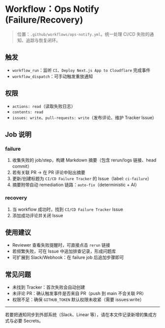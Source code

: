 # Workflow：Ops Notify (Failure/Recovery)

> 位置：`.github/workflows/ops-notify.yml`。统一处理 CI/CD 失败的通知、追踪与恢复闭环。

## 触发
- `workflow_run`：监听 `CI`、`Deploy Next.js App to Cloudflare` 完成事件
- `workflow_dispatch`：可手动触发重放通知

## 权限
- `actions: read`（读取失败日志）
- `contents: read`
- `issues: write`、`pull-requests: write`（发布评论、维护 Tracker Issue）

## Job 说明
### failure
1. 收集失败的 job/step，构建 Markdown 摘要（包含 rerun/logs 链接、head commit）
2. 若有关联 PR → 在 PR 评论中贴出摘要
3. 更新/创建标题为 `CI/CD Failure Tracker` 的 Issue（label: `ci-failure`）
4. 摘要附带自动 remediation 链路：`auto-fix`（deterministic + AI）

### recovery
1. 当 workflow 成功时，找到 `CI/CD Failure Tracker` Issue
2. 添加成功评论并关闭 Issue

## 使用建议
- Reviewer 查看失败提醒时，可直接点击 `rerun` 链接
- 若频繁失败，可在 Issue 中追加排查记录，形成问题库
- 可扩展到 Slack/Webhook：在 failure job 后追加步骤即可

## 常见问题
- 未找到 Tracker：首次失败会自动创建
- 未评论 PR：确认触发事件是否来自 PR（push 到 main 不会关联 PR）
- 权限不足：确保 `GITHUB_TOKEN` 默认权限未收紧（需要 issues:write）

---

若要把通知同步到外部系统（Slack、Linear 等），请在本文件记录新增的集成方式与必要 Secrets。

